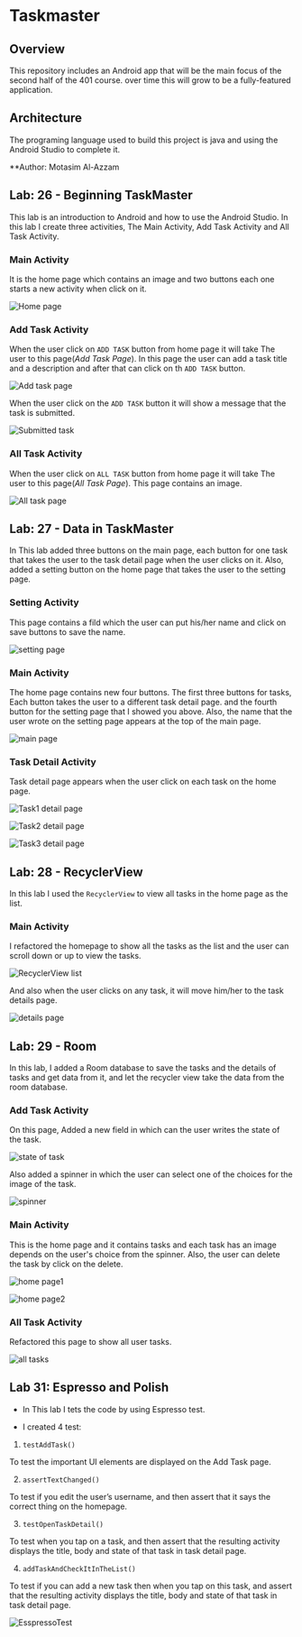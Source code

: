 # Taskmaster

## Overview

This repository includes an Android app that will be the main focus of the second half of the 401 course. over time this will grow to be a fully-featured application.

## Architecture

The programing language used to build this project is java and using the Android Studio to complete it.

**Author: Motasim Al-Azzam

## Lab: 26 - Beginning TaskMaster

This lab is an introduction to Android and how to use the Android Studio. In this lab I create three activities, The Main Activity, Add Task Activity and All Task Activity.

### Main Activity

It is the home page which contains an image and two buttons each one starts a new activity when click on it.

![Home page](screenshots/mainActivity-lab-26.jpg)

### Add Task Activity

When the user click on `ADD TASK` button from home page it will take The user to this page(*Add Task Page*). In this page the user can add a task title and a description and after that can click on th `ADD TASK` button.

![Add task page](screenshots/addTaskActivity-lab26.jpg)

When the user click on the `ADD TASK` button it will show a message that the task is submitted.

![Submitted task](screenshots/submittedTask-lab-26.jpg)

### All Task Activity

When the user click on `ALL TASK` button from home page it will take The user to this page(*All Task Page*). This page contains an image.

![All task page](screenshots/allTaskActivity-lab-26.jpg)

## Lab: 27 - Data in TaskMaster

In This lab added three buttons on the main page, each button for one task that takes the user to the task detail page when the user clicks on it. Also, added a setting button on the home page that takes the user to the setting page.

### Setting Activity

This page contains a fild which the user can put his/her name and click on save buttons to save the name.

![setting page](screenshots/settingActivity-lab-27.jpg)

### Main Activity

The home page contains new four buttons. The first three buttons for tasks, Each button takes the user to a different task detail page. and the fourth button for the setting page that I showed you above. Also, the name that the user wrote on the setting page appears at the top of the main page.

![main page](screenshots/mainActivity-lab-27.jpg)

### Task Detail Activity

Task detail page appears when the user click on each task on the home page.

![Task1 detail page](screenshots/taskDetailActivity-1-lab-27.jpg)

![Task2 detail page](screenshots/taskDetailActivity-2-lab-27.jpg)

![Task3 detail page](screenshots/taskDetailActivity-3-lab-27.jpg)

## Lab: 28 - RecyclerView

In this lab I used the `RecyclerView` to view all tasks in the home page as the list. 

### Main Activity

I refactored the homepage to show all the tasks as the list and the user can scroll down or up to view the tasks.

![RecyclerView list](screenshots/recyclerview-mainActivity-lab-28.jpg)

And also when the user clicks on any task, it will move him/her to the task details page.

![details page](screenshots/recyclerview-lab-28.jpg)

## Lab: 29 - Room

In this lab, I added a Room database to save the tasks and the details of tasks and get data from it, and let the recycler view take the data from the room database. 

### Add Task Activity

On this page, Added a new field in which can the user writes the state of the task.

![state of task](screenshots/addTaskActivity-lab-29.jpg)

Also added a spinner in which the user can select one of the choices for the image of the task.

![spinner](screenshots/spinner-lab-29.jpg)

### Main Activity

This is the home page and it contains tasks and each task has an image depends on the user's choice from the spinner. Also, the user can delete the task by click on the delete.

![home page1](screenshots/homepage-lab-29.jpg)

![home page2](screenshots/homepage2-lab-29.jpg)

### All Task Activity

Refactored this page to show all user tasks.

![all tasks](screenshots/allTaskActicity-lab-29.jpg) 

## Lab 31: Espresso and Polish

* In This lab I tets the code by using Espresso test.

* I created 4 test:

1. `testAddTask()`

To test the important UI elements are displayed on the Add Task page.

2. `assertTextChanged()`

To test if you edit the user’s username, and then assert that it says the correct thing on the homepage.

3. `testOpenTaskDetail()`

To test when you tap on a task, and then assert that the resulting activity displays the title, body and state of that task in task detail page.

4. `addTaskAndCheckItInTheList()`

To test if you can add a new task then when you tap on this task, and assert that the resulting activity displays the title, body and state of that task in task detail page. 

![EsspressoTest](screenshots/EspressoTest-lab-31.png)